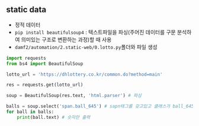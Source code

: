 ## static data 
- 정적 데이터
- `pip install beautifulsoup4` : 텍스트파일을 파싱(주어진 데이터를 구문 분석하여 의미있는 구조로 변환하는 과정)할 때 사용
- `damf2/automation/2.static-web/0.lotto.py`폴더와 파일 생성
```python
import requests
from bs4 import BeautifulSoup

lotto_url = 'https://dhlottery.co.kr/common.do?method=main'

res = requests.get(lotto_url)

soup = BeautifulSoup(res.text, 'html.parser') # 파싱

balls = soup.select('span.ball_645') # sapn태그를 갖고있고 클래스가 ball_645인 데이터 출력
for ball in balls:
    print(ball.text) # 숫자만 출력
```